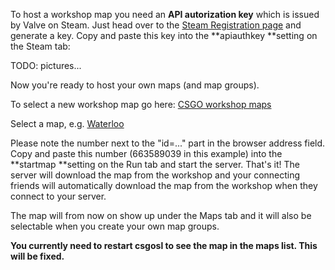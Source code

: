 To host a workshop map you need an **API autorization key** which is issued by Valve on Steam. Just head over to the [Steam Registration page](http://steamcommunity.com/dev/apikey) and generate a key. Copy and paste this key into the **apiauthkey **setting on the Steam tab:

TODO: pictures...

Now you're ready to host your own maps (and map groups).

To select a new workshop map go here: [CSGO workshop maps](http://steamcommunity.com/workshop/browse?appid=730)

Select a map, e.g. [Waterloo](http://steamcommunity.com/sharedfiles/filedetails/?id=663589039&searchtext=)

Please note the number next to the "id=..." part in the browser address field. Copy and paste this number (663589039 in this example) into the **startmap **setting on the Run tab and start the server. That's it! The server will download the map from the workshop and your connecting friends will automatically download the map from the workshop when they connect to your server.

The map will from now on show up under the Maps tab and it will also be selectable when you create your own map groups.

 **You currently need to restart csgosl to see the map in the maps list. This will be fixed.**
